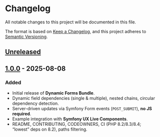 # Changelog
All notable changes to this project will be documented in this file.

The format is based on [Keep a Changelog](https://keepachangelog.com/en/1.1.0/),
and this project adheres to [Semantic Versioning](https://semver.org/spec/v2.0.0.html).

## [Unreleased]

## [1.0.0] - 2025-08-08
### Added
- Initial release of **Dynamic Forms Bundle**.
- Dynamic field dependencies (single & multiple), nested chains, circular dependency detection.
- Server-driven updates via Symfony Form events (`POST_SUBMIT`), **no JS required**.
- Example integration with **Symfony UX Live Components**.
- README, CONTRIBUTING, CODEOWNERS, CI (PHP 8.2/8.3/8.4; “lowest” deps on 8.2), paths filtering.

[Unreleased]: https://github.com/sauberdigital/dynamic-forms-bundle/compare/v1.0.0...HEAD
[1.0.0]: https://github.com/sauberdigital/dynamic-forms-bundle/releases/tag/v1.0.0
